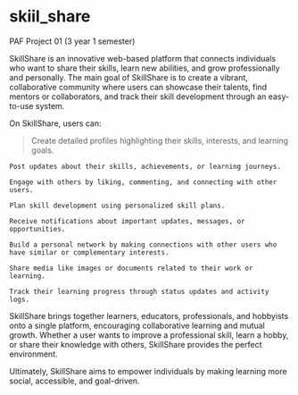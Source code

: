 # skiil_share

PAF Project 01 (3 year 1 semester)




SkillShare is an innovative web-based platform that connects individuals who want to share their skills, learn new abilities, and grow professionally and personally. The main goal of SkillShare is to create a vibrant, collaborative community where users can showcase their talents, find mentors or collaborators, and track their skill development through an easy-to-use system.

On SkillShare, users can:

   > Create detailed profiles highlighting their skills, interests, and learning goals.

    Post updates about their skills, achievements, or learning journeys.

    Engage with others by liking, commenting, and connecting with other users.

    Plan skill development using personalized skill plans.

    Receive notifications about important updates, messages, or opportunities.

    Build a personal network by making connections with other users who have similar or complementary interests.

    Share media like images or documents related to their work or learning.

    Track their learning progress through status updates and activity logs.

SkillShare brings together learners, educators, professionals, and hobbyists onto a single platform, encouraging collaborative learning and mutual growth. Whether a user wants to improve a professional skill, learn a hobby, or share their knowledge with others, SkillShare provides the perfect environment.

Ultimately, SkillShare aims to empower individuals by making learning more social, accessible, and goal-driven.


